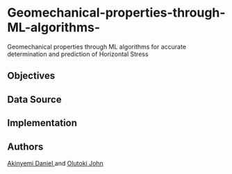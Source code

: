 # Geomechanical-properties-through-ML-algorithms-
Geomechanical properties through ML algorithms for accurate determination and prediction of Horizontal Stress

## Objectives


## Data Source


## Implementation


## Authors
<a href="https://www.linkedin.com/in/akinyemi-oluwaseun-daniel-169191102?lipi=urn%3Ali%3Apage%3Ad_flagship3_profile_view_base_contact_details%3B8ukNzs6gTSaE%2BHmNsUuasg%3D%3D"> Akinyemi Daniel </a> and <a href="https://github.com/OlutokiJohn"> Olutoki John </a>

